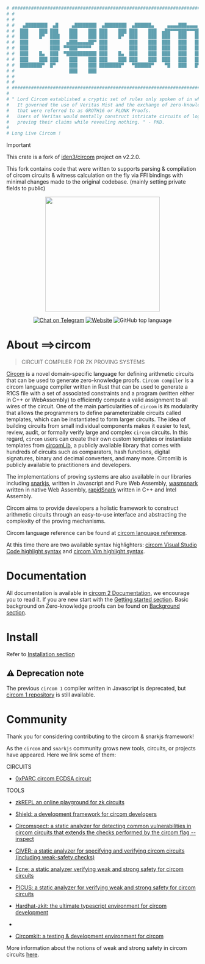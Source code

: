 ```bash
# #########################################################################
# #                                                                       #
# #                                                                       #
# #   ▄████████  ▄█     ▄████████  ▄████████  ▄██████▄     ▄▄▄▄███▄▄▄▄    #
# #  ███    ███ ███    ███    ███ ███    ███ ███    ███  ▄██▀▀▀███▀▀▀██▄  #
# #  ███    █▀  ███▌   ███    ███ ███    █▀  ███    ███  ███   ███   ███  #
# #  ███        ███▌  ▄███▄▄▄▄██▀ ███        ███    ███  ███   ███   ███  #
# #  ███        ███▌ ▀▀███▀▀▀▀▀   ███        ███    ███  ███   ███   ███  #
# #  ███    █▄  ███  ▀███████████ ███    █▄  ███    ███  ███   ███   ███  #
# #  ███    ███ ███    ███    ███ ███    ███ ███    ███  ███   ███   ███  #
# #  ████████▀  █▀     ███    ███ ████████▀   ▀██████▀    ▀█   ███   █▀   #
# #                    ███    ███                                         #
# #                                                                       #
# #                                                                       #
# #########################################################################
#
# " Lord Circom established a cryptic set of rules only spoken of in whispers.
#   It governed the use of Veritas Mist and the exchange of zero-knowledge proofs
#   that were referred to as GROTH16 or PLONK Proofs.
#   Users of Veritas would mentally construct intricate circuits of logic,
#   proving their claims while revealing nothing. " - PKD.
#
# Long Live Circom !
```

> [!Important]
> This crate is a fork of [iden3/circom](https://iden3.io/circoms) project
> on v2.2.0.
>
> This fork contains code that were written to supports parsing & compilation of
> circom circuits & witness calculation on the fly via FFI bindings with minimal
> changes made to the original codebase. (mainly setting private fields to public)

<div align="center">
<img src="mkdocs/docs/circom-logo-black.png" width="300"/>
</div>
<div align="center">

[![Chat on Telegram][ico-telegram]][link-telegram]
[![Website][ico-website]][link-website]
![GitHub top language](https://img.shields.io/github/languages/top/iden3/circom)

</div>

# About ==>circom

> CIRCUIT COMPILER FOR ZK PROVING SYSTEMS

[Circom](https://iden3.io/circom) is a novel domain-specific language for defining arithmetic circuits that can be used to generate zero-knowledge proofs. `Circom compiler` is a circom language compiler written in Rust that can be used to generate a R1CS file with a set of associated constraints and a program (written either in C++ or WebAssembly) to efficiently compute a valid assignment to all wires of the circuit. One of the main particularities of `circom` is its modularity that allows the programmers to define parameterizable circuits called templates, which can be instantiated to form larger circuits. The idea of building circuits from small individual components makes it easier to test, review, audit, or formally verify large and complex `circom` circuits. In this regard, `circom` users can create their own custom templates or instantiate templates from [circomLib](https://github.com/iden3/circomlib), a publicly available library that comes with hundreds of circuits such as comparators, hash functions, digital signatures, binary and decimal converters, and many more. Circomlib is publicly available to practitioners and developers.

The implementations of proving systems are also available in our libraries including [snarkjs](https://github.com/iden3/snarkjs), written in Javascript and Pure Web Assembly, [wasmsnark](https://github.com/iden3/wasmsnark) written in native Web Assembly, [rapidSnark](https://github.com/iden3/rapidsnark) written in C++ and Intel Assembly.

Circom aims to provide developers a holistic framework to construct arithmetic circuits through an easy-to-use interface and abstracting the complexity of the proving mechanisms.

Circom language reference can be found at [circom language reference](https://docs.circom.io/circom-language/signals).

At this time there are two available syntax highlighters: [circom Visual Studio Code highlight syntax](https://github.com/iden3/circom-highlighting-vscode) and [circom Vim highlight syntax](https://github.com/iden3/vim-circom-syntax).

# Documentation

All documentation is available in [circom 2 Documentation](https://docs.circom.io/), we encourage you to read it. If you are new start with the [Getting started section](https://docs.circom.io/getting-started/installation/).
Basic background on Zero-knowledge proofs can be found on [Background section](https://docs.circom.io/background/background/).

# Install

Refer to [Installation section](https://docs.circom.io/getting-started/installation/)

## :warning: Deprecation note

The previous `circom 1` compiler written in Javascript is deprecated, but [circom 1 repository](https://github.com/iden3/circom_old) is still available.

# Community

Thank you for considering contributing to the circom & snarkjs framework!

As the `circom` and `snarkjs` community grows new tools, circuits, or projects have appeared. Here we link some of them:

CIRCUITS

-   [0xPARC circom ECDSA circuit](https://github.com/0xPARC/circom-ecdsa)

TOOLS

-   [zkREPL an online playground for zk circuits](https://zkrepl.dev)

-   [Shield: a development framework for circom developers](https://xord.notion.site/SHIELD-5306223ca4f745d19f54b9a5f4004cd6)

-   [Circomspect: a static analyzer for detecting common vulnerabilities in circom circuits that extends the checks performed by the circom flag --inspect](https://github.com/trailofbits/circomspect)

-   [CIVER: a static analyzer for specifying and verifying circom circuits (including weak-safety checks)](https://github.com/costa-group/circom_civer)

-   [Ecne: a static analyzer verifying weak and strong safety for circom circuits](https://github.com/franklynwang/EcneProject)

-   [PICUS: a static analyzer for verifying weak and strong safety for circom circuits](https://github.com/Veridise/Picus)

-   [Hardhat-zkit: the ultimate typescript environment for circom development](https://github.com/dl-solarity/hardhat-zkit)
-
-   [Circomkit: a testing & development environment for circom](https://github.com/erhant/circomkit)

More information about the notions of weak and strong safety in circom circuits [here](https://ieeexplore.ieee.org/document/10002421).

[ico-website]: https://img.shields.io/website?up_color=blue&up_message=circom&url=https%3A%2F%2Fiden3.io%2Fcircom
[ico-telegram]: https://img.shields.io/badge/@iden3-2CA5E0.svg?style=flat-square&logo=telegram&label=Telegram
[link-website]: https://iden3.io/circom
[link-telegram]: https://t.me/iden3io
